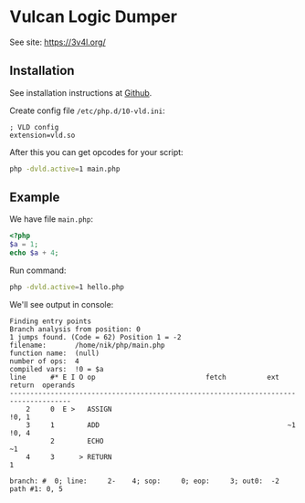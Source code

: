# Vulcan Logic Dumper

See site: https://3v4l.org/

## Installation

See installation instructions at [Github](https://github.com/derickr/vld).

Create config file `/etc/php.d/10-vld.ini`:

```
; VLD config
extension=vld.so
```

After this you can get opcodes for your script:

```bash
php -dvld.active=1 main.php 
```

## Example

We have file `main.php`:

```php
<?php
$a = 1;
echo $a + 4;

```

Run command:

```bash
php -dvld.active=1 hello.php
```

We'll see output in console:

```
Finding entry points
Branch analysis from position: 0
1 jumps found. (Code = 62) Position 1 = -2
filename:       /home/nik/php/main.php
function name:  (null)
number of ops:  4
compiled vars:  !0 = $a
line      #* E I O op                           fetch          ext  return  operands
-------------------------------------------------------------------------------------
    2     0  E >   ASSIGN                                                   !0, 1
    3     1        ADD                                              ~1      !0, 4
          2        ECHO                                                     ~1
    4     3      > RETURN                                                   1

branch: #  0; line:     2-    4; sop:     0; eop:     3; out0:  -2
path #1: 0, 5
```
